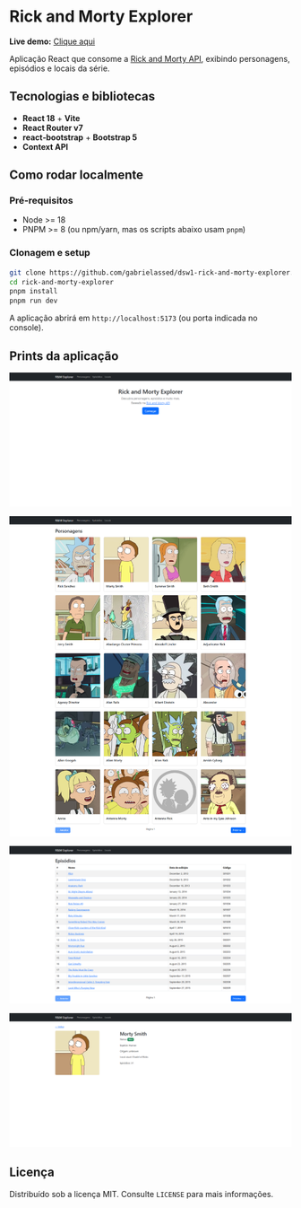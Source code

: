 # Rick and Morty Explorer

**Live demo:** [Clique aqui](https://gabrielassed.github.io/dsw1-rick-and-morty-explorer/)

Aplicação React que consome a [Rick and Morty API](https://rickandmortyapi.com/), exibindo personagens, episódios e locais da série.

## Tecnologias e bibliotecas

- **React 18** + **Vite**
- **React Router v7**
- **react‑bootstrap** + **Bootstrap 5**
- **Context API**

## Como rodar localmente

### Pré‑requisitos

- Node >= 18
- PNPM >= 8 (ou npm/yarn, mas os scripts abaixo usam `pnpm`)

### Clonagem e setup

```bash
git clone https://github.com/gabrielassed/dsw1-rick-and-morty-explorer.git
cd rick-and-morty-explorer
pnpm install
pnpm run dev
```

A aplicação abrirá em `http://localhost:5173` (ou porta indicada no console).

## Prints da aplicação

![Print 01](docs/images/001.png)

![Print 02](docs/images/002.png)

![Print 03](docs/images/003.png)

![Print 04](docs/images/004.png)

## Licença

Distribuído sob a licença MIT. Consulte `LICENSE` para mais informações.
